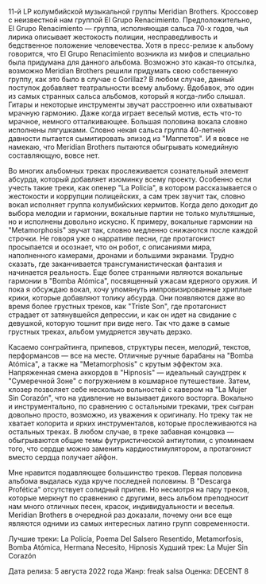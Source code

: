 11-й LP колумбийской музыкальной группы Meridian Brothers. Кроссовер с неизвестной нам группой El Grupo Renacimiento. Предположительно, El Grupo Renacimiento — группа, исполняющая сальса 70-х годов, чья лирика описывает жестокость полиции, несправедливость и бедственное положение человечества. Хотя в пресс-релизе к альбому говорится, что El Grupo Renacimiento возникла из мифов и специально была придумана для данного альбома. Возможно это какая-то отсылка, возможно Meridian Brothers решили придумать свою собственную группу, как это было в случае с Gorillaz? В любом случае, данный поступок добавляет театральности всему альбому. Вдобавок, это один из самых странных сальса альбомов, который я когда-либо слышал. Гитары и некоторые инструменты звучат расстроенно или охватывают мрачную гармонию. Даже когда играет веселый мотив, есть что-то мрачное, немного отталкивающее. Большая половина вокала словно исполнены лягушками. Словно некая сальса группа 40-летней давности пытается сымитировать эпизод из "Маппетов". И я вовсе не намекаю, что Meridian Brothers пытаются обыгрывать комедийную составляющую, вовсе нет.

Во многих альбомных треках прослеживается сознательный элемент абсурда, который добавляет изюминку всему проекту. Особенно если учесть такие треки, как опенер "La Policía", в котором рассказывается о жестокости и коррупции полицейских, а сам трек звучит так, словно вокал исполняет группа колумбийских кермитов. Когда дело доходит до выбора мелодии и гармонии, вокальные партии не только мультяшные, но и исполнены довольно искусно. К примеру, вокальные гармонии на "Metamorphosis" звучат так, словно медленно снижаются после каждой строчки. Не говоря уже о нарративе песни, где протагонист просыпается и осознает, что он робот, с описаниями мира, наполненного камерами, дронами и большими экранами. Трудно сказать, где заканчивается трансгуманистическая фантазия и начинается реальность. Еще более странными являются вокальные гармонии в "Bomba Atómica", посвященный ужасам ядерного оружия. И пока я обсуждаю вокал, хочу упомянуть импровизированные хриплые крики, которые добавляют толику абсурда. Они появляются даже во время более грустных треков, как "Triste Son", где протагонист страдает от затянувшейся депрессии, и как он идет на свидание с девушкой, которую тошнит при виде него. Так что даже в самые грустных треках, альбом умудряется звучать дерзко.

Касаемо сонграйтинга, припевов, структуры песен, мелодий, текстов, перформансов — все на месте. Отличные ручные барабаны на "Bomba Atómica", а также на "Metamorphosis" с крутым эффектом эха. Напряженная смена аккордов в "Hipnosis" — идеальный саундтрек к "Сумеречной Зоне" с погружением в кошмарное путешествие. Затем, клозер позволяет себе несколько вольностей с кавером на "La Mujer Sin Corazón", что на удивление не вызывает дикого восторга. Вокально и инструментально, по сравнению с остальными треками, трек сыгран довольно просто, возможно, из уважения к оригиналу. Но треку так не хватает колорита и ярких инструменталов, которые прослеживаются на остальных треках. В любом случае, в треке забавная концовка —обыгрываются общие темы футуристической антиутопии, с упоминаем того, что сердце можно заменить кардиостимулятором, а протагонист вместо сердца получает айфон.

Мне нравится подавляющее большинство треков. Первая половина альбома выдалась куда круче последней половины. В "Descarga Profética" отсутствует солидный припев. Но несмотря на пару треков, которые меркнут по сравнению с другими, весь альбом преподносит нам много отличных песен, красок, индивидуальности и веселья. Meridian Brothers в очередной раз доказали, почему они все еще являются одними из самых интересных латино групп современности.

Лучшие треки: La Policía, Poema Del Salsero Resentido, Metamorfosis, Bomba Atómica, Hermana Necesito, Hipnosis
Худший трек: La Mujer Sin Corazón

Дата релиза: 5 августа 2022 года
Жанр: freak salsa
Оценка: DECENT 8
